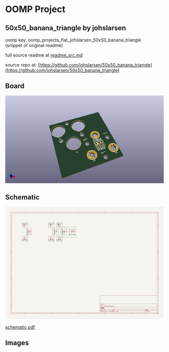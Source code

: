 # OOMP Project  
## 50x50_banana_triangle  by johslarsen  
  
oomp key: oomp_projects_flat_johslarsen_50x50_banana_triangle  
(snippet of original readme)  
  
  
  full source readme at [readme_src.md](readme_src.md)  
  
source repo at: [https://github.com/johslarsen/50x50_banana_triangle](https://github.com/johslarsen/50x50_banana_triangle)  
## Board  
  
[![working_3d.png](working_3d_600.png)](working_3d.png)  
## Schematic  
  
[![working_schematic.png](working_schematic_600.png)](working_schematic.png)  
  
[schematic pdf](working_schematic.pdf)  
## Images  

